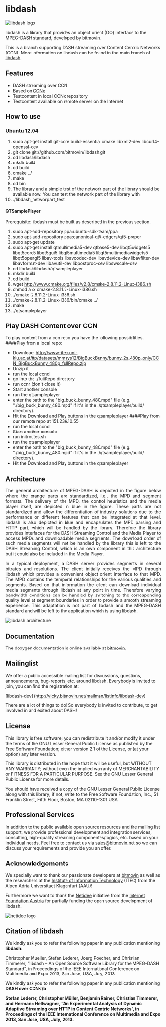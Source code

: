 # libdash

![libdash logo](http://www.bitmovin.net/wp-content/uploads/2013/01/libdash_logo.png "libdash")


libdash is a library that provides an object orient (OO) interface to the MPEG-DASH standard, developed by [bitmovin](http://www.bitmovin.net). 

This is a branch supporting DASH streaming over Content Centric Networks (CCN). More Information on libdash can be found in the main branch of [libdash](http://github.com/bitmovin/libdash).
## Features

* DASH streaming over CCN
* Based on [CCNx](http://www.ccnx.org)
* Testcontent in local CCNx repository
* Testcontent available on remote server on the Internet

## How to use

### Ubuntu 12.04
1. sudo apt-get install git-core build-essential cmake libxml2-dev libcurl4-openssl-dev
2. git clone git://github.com/bitmovin/libdash.git
3. cd libdash/libdash
4. mkdir build
5. cd build
6. cmake ../
7. make
8. cd bin
9. The library and a simple test of the network part of the library should be available now. You can test the network part of the library with
10. ./libdash_networpart_test

#### QTSamplePlayer
Prerequisite: libdash must be built as described in the previous section.

1. sudo apt-add-repository ppa:ubuntu-sdk-team/ppa
2. sudo apt-add-repository ppa:canonical-qt5-edgers/qt5-proper
3. sudo apt-get update
4. sudo apt-get install qtmultimedia5-dev qtbase5-dev libqt5widgets5 libqt5core5 libqt5gui5 libqt5multimedia5 libqt5multimediawidgets5 libqt5opengl5 libav-tools libavcodec-dev libavdevice-dev libavfilter-dev libavformat-dev libavutil-dev libpostproc-dev libswscale-dev
5. cd libdash/libdash/qtsampleplayer
6. mkdir build
7. cd build
8. wget http://www.cmake.org/files/v2.8/cmake-2.8.11.2-Linux-i386.sh
9. chmod a+x cmake-2.8.11.2-Linux-i386.sh
10. ./cmake-2.8.11.2-Linux-i386.sh
11. ./cmake-2.8.11.2-Linux-i386/bin/cmake ../
12. make
13. ./qtsampleplayer


## Play DASH Content over CCN

To play content from a ccn repo you have the following possibilities.
####Play from a local repo:
* Download:
http://www-itec.uni-klu.ac.at/ftp/datasets/mmsys12/BigBuckBunny/bunny_2s_480p_only/CCN_BigBuckBunny_480p_fullRepo.zip
* Unzip it
* run the local ccnd
* go into the ./fullRepo directory
* run ccnr (don't close it)
* Start another console
* run the qtsampleplayer
* enter the path to the "big_buck_bunny_480.mpd" file (e.g.
"./big_buck_bunny_480.mpd" if it's in the ./qtsampleplayer/build/ directory).
* Hit the Download and Play buttons in the qtsampleplayer
####Play from our remote repo at 151.236.10.55
* run the local ccnd
* Start another console
* run initroutes.sh
* run the qtsampleplayer
* enter the path to the "big_buck_bunny_480.mpd" file (e.g.
"./big_buck_bunny_480.mpd" if it's in the ./qtsampleplayer/build/ directory).
* Hit the Download and Play buttons in the qtsampleplayer

## Architecture
<p align="justify">The general architecture of MPEG-DASH is depicted in the figure below where the orange parts are standardized, i.e., the MPD and segment formats. The delivery of the MPD, the control heuristics and the media player itself, are depicted in blue in the figure. These parts are not standardized and allow the differentiation of industry solutions due to the performance or different features that can be integrated at that level. libdash is also depicted in blue and encapsulates the MPD parsing and HTTP part, which will be handled by the library. Therefore the library provides interfaces for the DASH Streaming Control and the Media Player to access MPDs and downloadable media segments. The download order of such media segments will not be handled by the library this is left to the DASH Streaming Control, which is an own component in this architecture but it could also be included in the Media Player.
</p>
<p align="justify">
In a typical deployment, a DASH server provides segments in several bitrates and resolutions. The client initially receives the MPD through libdash which provides a convenient object orient interface to that MPD. The MPD contains the temporal relationships for the various qualities and segments. Based on that information the client can download individual media segments through libdash at any point in time. Therefore varying bandwidth conditions can be handled by switching to the corresponding quality level at segment boundaries in order to provide a smooth streaming experience. This adaptation is not part of libdash and the MPEG-DASH standard and will be left to the application which is using libdash.
</p>


![libdash architecture](http://www.bitmovin.net/wp-content/uploads/2013/01/libdash_arch-1024x483.png "libdash arch")

## Documentation

The doxygen documentation is online available at [bitmovin](http://www.bitmovin.net/libdash_OpenSource/libdash_2_1_doxygen/index.html).

## Mailinglist

We offer a public accessible mailing list for discussions, questions, announcements, bug-reports, etc. around libdash. Everybody is invited to join, you can find the registration at:

[libdash-dev] (http://vicky.bitmovin.net/mailman/listinfo/libdash-dev)

There are a lot of things to do! So everybody is invited to contribute, to get involved in and exited about DASH!

## License

This library is free software; you can redistribute it and/or
modify it under the terms of the GNU Lesser General Public
License as published by the Free Software Foundation; either
version 2.1 of the License, or (at your option) any later version.

This library is distributed in the hope that it will be useful,
but WITHOUT ANY WARRANTY; without even the implied warranty of
MERCHANTABILITY or FITNESS FOR A PARTICULAR PURPOSE.  See the GNU
Lesser General Public License for more details.

You should have received a copy of the GNU Lesser General Public
License along with this library; if not, write to the Free Software
Foundation, Inc., 51 Franklin Street, Fifth Floor, Boston, MA  02110-1301  USA

## Professional Services

In addition to the public available open source resources and the mailing list support, we provide professional development and integration services, consulting, high-quality streaming componentes/logics, etc. based on your individual needs. Feel free to contact us via sales@bitmovin.net so we can discuss your requirements and provide you an offer.

## Acknowledgements

We specially want to thank our passionate developers at [bitmovin](http://www.bitmovin.net/) as well as the researchers at the [Institute of Information Technology](http://www-itec.aau.at/dash/) (ITEC) from the Alpen Adria Universitaet Klagenfurt (AAU)!

Furthermore we want to thank the [Netidee](http://www.netidee.at) initiative from the [Internet Foundation Austria](http://www.nic.at/ipa) for partially funding the open source development of libdash.

![netidee logo](http://www.bitmovin.net/wp-content/uploads/2013/02/netidee-logo_RGB-200x102.png "netidee")

## Citation of libdash
We kindly ask you to refer the following paper in any publication mentioning <b>libdash</b>:

Christopher Mueller, Stefan Lederer, Joerg Poecher, and Christian Timmerer, “libdash – An Open Source Software Library for the MPEG-DASH Standard”, in Proceedings of the IEEE International Conference on Multimedia and Expo 2013, San Jose, USA, July, 2013

We kindly ask you to refer the following paper in any publication mentioning <b>DASH over CCN</b

Stefan Lederer, Christopher Müller, Benjamin Rainer, Christian Timmerer, and Hermann Hellwagner, “An Experimental Analysis of Dynamic Adaptive Streaming over HTTP in Content Centric Networks”, in Proceedings of the IEEE International Conference on Multimedia and Expo 2013, San Jose, USA, July, 2013.
